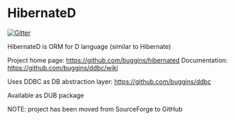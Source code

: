 HibernateD
==========

[![Gitter](https://badges.gitter.im/Join%20Chat.svg)](https://gitter.im/buggins/hibernated?utm_source=badge&utm_medium=badge&utm_campaign=pr-badge&utm_content=badge)

HibernateD is ORM for D language (similar to Hibernate)

Project home page: https://github.com/buggins/hibernated
Documentation: https://github.com/buggins/ddbc/wiki

Uses DDBC as DB abstraction layer: https://github.com/buggins/ddbc

Available as DUB package

NOTE: project has been moved from SourceForge to GitHub

